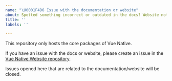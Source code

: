 ```yaml
---
name: "\U0001F4D6 Issue with the documentation or website"
about: Spotted something incorrect or outdated in the docs? Website not rendering correctly?
title: ''
labels: ''

---
```


This repository only hosts the core packages of Vue Native.

If you have an issue with the docs or website, please create an issue in the [Vue Native Website repository](https://github.com/GeekyAnts/vue-native-website/issues).

Issues opened here that are related to the documentation/website will be closed.
